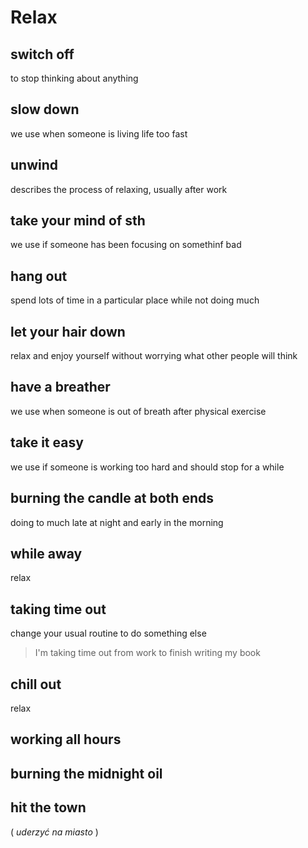 # Relax

## switch off
to stop thinking about anything

## slow down
we use when someone is living life too fast

## unwind
describes the process of relaxing, usually after work

## take your mind of sth
we use if someone has been focusing on somethinf bad

## hang out
spend lots of time in a particular place while not doing much

## let your hair down
relax and enjoy yourself without worrying what other people will think

## have a breather
we use when someone is out of breath after physical exercise

## take it easy
we use if someone is working too hard and should stop for a while

## burning the candle at both ends
doing to much late at night and early in the morning

## while away
relax

## taking time out
change your usual routine to do something else
> I'm taking time out from work to finish writing my book

## chill out
relax

## working all hours

## burning the midnight oil

## hit the town
( _uderzyć na miasto_ )

